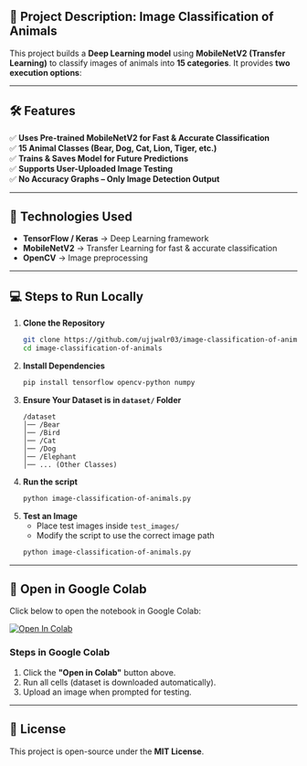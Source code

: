 ## **📌 Project Description: Image Classification of Animals**  

This project builds a **Deep Learning model** using **MobileNetV2 (Transfer Learning)** to classify images of animals into **15 categories**. It provides **two execution options**:  

---

## **🛠 Features**  
✅ **Uses Pre-trained MobileNetV2 for Fast & Accurate Classification**  
✅ **15 Animal Classes (Bear, Dog, Cat, Lion, Tiger, etc.)**  
✅ **Trains & Saves Model for Future Predictions**  
✅ **Supports User-Uploaded Image Testing**  
✅ **No Accuracy Graphs – Only Image Detection Output**  

---

## **🔹 Technologies Used**
- **TensorFlow / Keras** → Deep Learning framework  
- **MobileNetV2** → Transfer Learning for fast & accurate classification  
- **OpenCV** → Image preprocessing  

---

## **💻 Steps to Run Locally**
1. **Clone the Repository**  
   ```bash
   git clone https://github.com/ujjwalr03/image-classification-of-animals.git
   cd image-classification-of-animals
   ```
2. **Install Dependencies**  
   ```bash
   pip install tensorflow opencv-python numpy
   ```
3. **Ensure Your Dataset is in `dataset/` Folder**  
   ```
   /dataset
   │── /Bear
   │── /Bird
   │── /Cat
   │── /Dog
   │── /Elephant
   │── ... (Other Classes)
   ```
4. **Run the script**  
   ```bash
   python image-classification-of-animals.py
   ```
5. **Test an Image**
   - Place test images inside `test_images/`
   - Modify the script to use the correct image path  
   ```bash
   python image-classification-of-animals.py
   ```

---

## **🔗 Open in Google Colab**
Click below to open the notebook in Google Colab:  

[![Open In Colab](https://colab.research.google.com/assets/colab-badge.svg)](https://colab.research.google.com/github/ujjwalr03/image-classification-of-animals/blob/main/image-classification-of-animals-colab.ipynb)  

### **Steps in Google Colab**
1. Click the **"Open in Colab"** button above.  
2. Run all cells (dataset is downloaded automatically).  
3. Upload an image when prompted for testing.  

---

## 📜 **License**
This project is open-source under the **MIT License**.  

